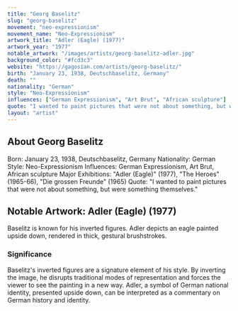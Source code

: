 ```yaml
---
title: "Georg Baselitz"
slug: "georg-baselitz"
movement: "neo-expressionism"
movement_name: "Neo-Expressionism"
artwork_title: "Adler (Eagle) (1977)"
artwork_year: "1977"
notable_artwork: "/images/artists/georg-baselitz-adler.jpg"
background_color: "#fcd3c3"
website: "https://gagosian.com/artists/georg-baselitz/"
birth: "January 23, 1938, Deutschbaselitz, Germany"
death: ""
nationality: "German"
style: "Neo-Expressionism"
influences: ["German Expressionism", "Art Brut", "African sculpture"]
quote: "I wanted to paint pictures that were not about something, but were something themselves."
layout: "artist"
---
```


## About Georg Baselitz

Born: January 23, 1938, Deutschbaselitz, Germany Nationality: German Style: Neo-Expressionism Influences: German Expressionism, Art Brut, African sculpture Major Exhibitions: "Adler (Eagle)" (1977), "The Heroes" (1965-66), "Die grossen Freunde" (1965) Quote: "I wanted to paint pictures that were not about something, but were something themselves."

## Notable Artwork: Adler (Eagle) (1977)

Baselitz is known for his inverted figures. Adler depicts an eagle painted upside down, rendered in thick, gestural brushstrokes.

### Significance

Baselitz's inverted figures are a signature element of his style. By inverting the image, he disrupts traditional modes of representation and forces the viewer to see the painting in a new way. Adler, a symbol of German national identity, presented upside down, can be interpreted as a commentary on German history and identity.

